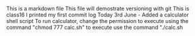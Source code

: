 This is a markdown file
This file will demostrate versioning with git 
This is class16
I printed my first commit log
Today 3rd June - Added a calculator shell script 
To run calculator, change the permission to execute using the command "chmod 777 calc.sh"
to execute use the command "./calc.sh
